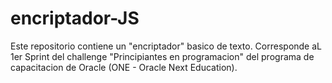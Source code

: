 # encriptador-JS
 Este repositorio contiene un "encriptador" basico de texto. Corresponde aL 1er Sprint del challenge "Principiantes en programacion" del programa de capacitacion de Oracle (ONE - Oracle Next Education).
